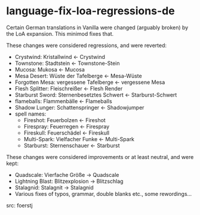 # language-fix-loa-regressions-de

Certain German translations in Vanilla were changed (arguably broken) by the LoA expansion. This minimod fixes that.

These changes were considered regressions, and were reverted:
- Crystwind: Kristallwind <- Crystwind
- Townstone: Stadtstein <- Townstone-Stein
- Mucosa: Mukosa <- Mucosa
- Mesa Desert: Wüste der Tafelberge <- Mesa-Wüste
- Forgotten Mesa: vergessene Tafelberge <- vergessene Mesa
- Flesh Splitter: Fleischreißer <- Flesh Render
- Starburst Sword: Sternenbesetztes Schwert <- Starburst-Schwert
- flameballs: Flammenbälle <- Flameballs
- Shadow Lunger: Schattenspringer <- Shadowjumper
- spell names:
  - Fireshot: Feuerbolzen <- Fireshot
  - Firespray: Feuerregen <- Firespray
  - Fireskull: Feuerschädel <- Fireskull
  - Multi-Spark: Vielfacher Funke <- Multi-Spark
  - Starburst: Sternenschauer <- Starburst

These changes were considered improvements or at least neutral, and were kept:
- Quadscale: Vierfache Größe -> Quadscale
- Lightning Blast: Blitzexplosion -> Blitzschlag
- Stalagnid: Stalagnit -> Stalagnid
- Various fixes of typos, grammar, double blanks etc., some rewordings...

src: foerstj
